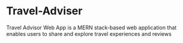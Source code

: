 # Travel-Adviser
Travel Advisor Web App is a MERN stack-based web application that enables users to share and explore travel experiences and reviews
